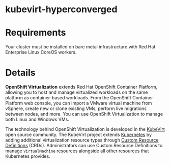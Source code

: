 # kubevirt-hyperconverged

# Requirements
Your cluster must be installed on bare metal infrastructure with Red Hat Enterprise Linux CoreOS workers.

# Details
**OpenShift Virtualization** extends Red Hat OpenShift Container Platform, allowing you to host and manage virtualized workloads on the same platform as container-based workloads. From the OpenShift Container Platform web console, you can import a VMware virtual machine from vSphere, create new or clone existing VMs, perform live migrations between nodes, and more. You can use OpenShift Virtualization to manage both Linux and Windows VMs.

The technology behind OpenShift Virtualization is developed in the [KubeVirt](https://kubevirt.io) open source community. The KubeVirt project extends [Kubernetes](https://kubernetes.io) by adding additional virtualization resource types through [Custom Resource Definitions](https://kubernetes.io/docs/tasks/access-kubernetes-api/extend-api-custom-resource-definitions/) (CRDs). Administrators can use Custom Resource Definitions to manage `VirtualMachine` resources alongside all other resources that Kubernetes provides.
